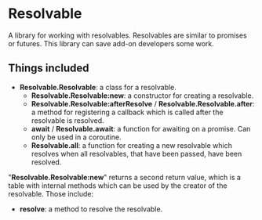 # Resolvable

A library for working with resolvables. Resolvables are similar to promises or futures.
This library can save add-on developers some work.

## Things included

* **Resolvable.Resolvable**: a class for a resolvable.
  * **Resolvable.Resolvable:new**: a constructor for creating a resolvable.
  * **Resolvable.Resolvable:afterResolve** / **Resolvable.Resolvable.after**: a method for registering a callback which is called after the resolvable is resolved.
  * **await** / **Resolvable.await**: a function for awaiting on a promise. Can only be used in a coroutine.
  * **Resolvable.all**: a function for creating a new resolvable which resolves when all resolvables, that have been passed, have been resolved.

"**Resolvable.Resolvable:new**" returns a second return value, which is a table with internal methods which can be used
by the creator of the resolvable. Those include:

* **resolve**: a method to resolve the resolvable.
